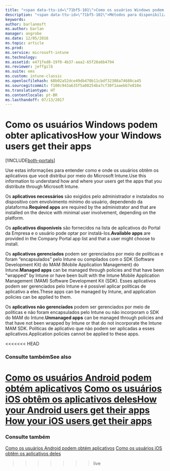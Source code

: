 ```yaml
---
title: "<span data-ttu-id=\"71bf5-101\">Como os usuários Windows podem obter aplicativos</span><span class=\"sxs-lookup\"><span data-stu-id=\"71bf5-101\">How your Windows users get their apps</span></span>"
description: "<span data-ttu-id=\"71bf5-102\">Métodos para disponibilizar aplicativos do Windows para usuários</span><span class=\"sxs-lookup\"><span data-stu-id=\"71bf5-102\">Methods for making Windows apps available to users</span></span>"
keywords: 
author: barlanmsft
ms.author: barlan
manager: angrobe
ms.date: 12/05/2016
ms.topic: article
ms.prod: 
ms.service: microsoft-intune
ms.technology: 
ms.assetid: e471fed8-19f0-4b37-aaa2-65f28a6b4794
ms.reviewer: jeffgilb
ms.suite: ems
ms.custom: intune-classic
ms.openlocfilehash: 68b02a52dce49db470b11cbdf32308a74688ca45
ms.sourcegitcommit: f100c943a635f5a08254ba7cf30f1aaebb7e810e
ms.translationtype: HT
ms.contentlocale: pt-BR
ms.lasthandoff: 07/13/2017
---
```

# <a name="how-your-windows-users-get-their-apps"></a><span data-ttu-id="71bf5-103">Como os usuários Windows podem obter aplicativos</span><span class="sxs-lookup"><span data-stu-id="71bf5-103">How your Windows users get their apps</span></span>

[!INCLUDE[both-portals](./includes/note-for-both-portals.md)]

<span data-ttu-id="71bf5-104">Use estas informações para entender como e onde os usuários obtêm os aplicativos que você distribui por meio do Microsoft Intune.</span><span class="sxs-lookup"><span data-stu-id="71bf5-104">Use this information to understand how and where your users get the apps that you distribute through Microsoft Intune.</span></span>

<span data-ttu-id="71bf5-105">Os **aplicativos necessários** são exigidos pelo administrador e instalados no dispositivo com envolvimento mínimo do usuário, dependendo da plataforma.</span><span class="sxs-lookup"><span data-stu-id="71bf5-105">**Required apps** are required by the administrator and that are installed on the device with minimal user involvement, depending on the platform.</span></span>

<span data-ttu-id="71bf5-106">Os **aplicativos disponíveis** são fornecidos na lista de aplicativos do Portal da Empresa e o usuário pode optar por instalá-los.</span><span class="sxs-lookup"><span data-stu-id="71bf5-106">**Available apps** are provided in the Company Portal app list and that a user might choose to install.</span></span>

<span data-ttu-id="71bf5-107">Os **aplicativos gerenciados** podem ser gerenciados por meio de políticas e foram “encapsulados” pelo Intune ou compilados com o SDK (Software Development Kit) do MAM (Mobile Application Management) do Intune.</span><span class="sxs-lookup"><span data-stu-id="71bf5-107">**Managed apps** can be managed through policies and that have been "wrapped" by Intune or have been built with the Intune Mobile Application Management (MAM) Software Development Kit (SDK).</span></span> <span data-ttu-id="71bf5-108">Esses aplicativos podem ser gerenciados pelo Intune e é possível aplicar políticas de aplicativo a eles.</span><span class="sxs-lookup"><span data-stu-id="71bf5-108">These apps can be managed by Intune, and application policies can be applied to them.</span></span>

<span data-ttu-id="71bf5-109">Os **aplicativos não gerenciados** podem ser gerenciados por meio de políticas e não foram encapsulados pelo Intune ou não incorporam o SDK do MAM do Intune.</span><span class="sxs-lookup"><span data-stu-id="71bf5-109">**Unmanaged apps** can be managed through policies and that have not been wrapped by Intune or that do not incorporate the Intune MAM SDK.</span></span> <span data-ttu-id="71bf5-110">Políticas de aplicativo que não podem ser aplicadas a esses aplicativos.</span><span class="sxs-lookup"><span data-stu-id="71bf5-110">Application policies cannot be applied to these apps.</span></span>

<<<<<<< HEAD
### <a name="see-also"></a><span data-ttu-id="71bf5-111">Consulte também</span><span class="sxs-lookup"><span data-stu-id="71bf5-111">See also</span></span>
<span data-ttu-id="71bf5-112">[Como os usuários Android podem obtém aplicativos](end-user-apps-android.md)
[Como os usuários iOS obtêm os aplicativos deles](end-user-apps-android.md)</span><span class="sxs-lookup"><span data-stu-id="71bf5-112">[How your Android users get their apps](end-user-apps-android.md)
[How your iOS users get their apps](end-user-apps-android.md)</span></span>
=======
### <a name="see-also"></a>Consulte também
[Como os usuários Android podem obtém aplicativos](end-user-apps-android.md)
[Como os usuários iOS obtêm os aplicativos deles](end-user-apps-android.md)
>>>>>>> live
